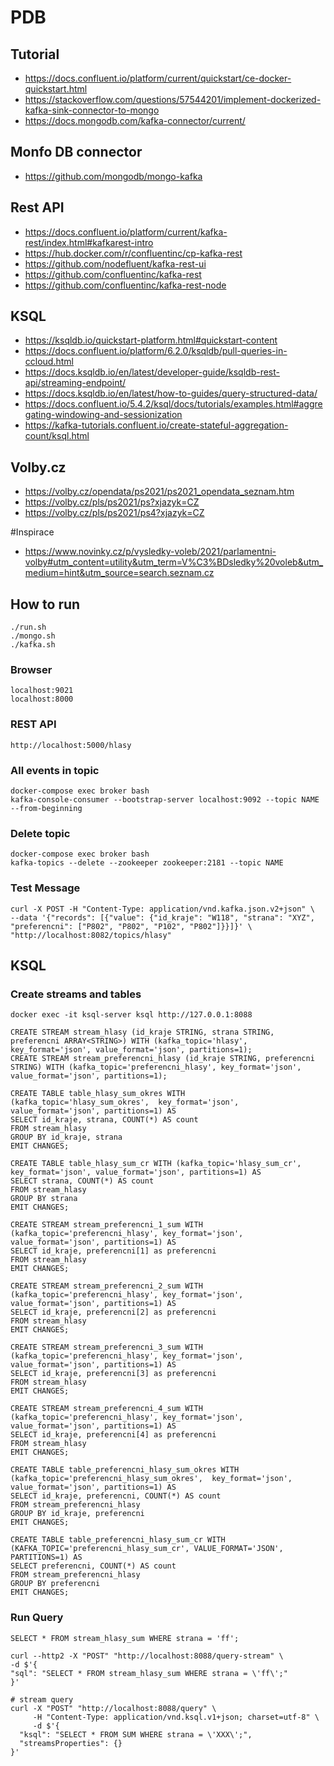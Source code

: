 # PDB

## Tutorial
* https://docs.confluent.io/platform/current/quickstart/ce-docker-quickstart.html
* https://stackoverflow.com/questions/57544201/implement-dockerized-kafka-sink-connector-to-mongo
* https://docs.mongodb.com/kafka-connector/current/

## Monfo DB connector
* https://github.com/mongodb/mongo-kafka

## Rest API
* https://docs.confluent.io/platform/current/kafka-rest/index.html#kafkarest-intro
* https://hub.docker.com/r/confluentinc/cp-kafka-rest
* https://github.com/nodefluent/kafka-rest-ui
* https://github.com/confluentinc/kafka-rest
* https://github.com/confluentinc/kafka-rest-node

## KSQL
* https://ksqldb.io/quickstart-platform.html#quickstart-content
* https://docs.confluent.io/platform/6.2.0/ksqldb/pull-queries-in-ccloud.html
* https://docs.ksqldb.io/en/latest/developer-guide/ksqldb-rest-api/streaming-endpoint/
* https://docs.ksqldb.io/en/latest/how-to-guides/query-structured-data/
* https://docs.confluent.io/5.4.2/ksql/docs/tutorials/examples.html#aggregating-windowing-and-sessionization
* https://kafka-tutorials.confluent.io/create-stateful-aggregation-count/ksql.html

## Volby.cz
* https://volby.cz/opendata/ps2021/ps2021_opendata_seznam.htm
* https://volby.cz/pls/ps2021/ps?xjazyk=CZ
* https://volby.cz/pls/ps2021/ps4?xjazyk=CZ

#Inspirace 
* https://www.novinky.cz/p/vysledky-voleb/2021/parlamentni-volby#utm_content=utility&utm_term=V%C3%BDsledky%20voleb&utm_medium=hint&utm_source=search.seznam.cz

## How to run
```
./run.sh
./mongo.sh
./kafka.sh
```

### Browser
```
localhost:9021
localhost:8000
```

###  REST API
```
http://localhost:5000/hlasy
```

### All events in topic
```
docker-compose exec broker bash
kafka-console-consumer --bootstrap-server localhost:9092 --topic NAME --from-beginning
```

### Delete topic
```
docker-compose exec broker bash
kafka-topics --delete --zookeeper zookeeper:2181 --topic NAME
```

### Test Message
```
curl -X POST -H "Content-Type: application/vnd.kafka.json.v2+json" \
--data '{"records": [{"value": {"id_kraje": "W118", "strana": "XYZ", "preferencni": ["P802", "P802", "P102", "P802"]}}]}' \
"http://localhost:8082/topics/hlasy"
```

## KSQL
### Create streams and tables
```
docker exec -it ksql-server ksql http://127.0.0.1:8088

CREATE STREAM stream_hlasy (id_kraje STRING, strana STRING, preferencni ARRAY<STRING>) WITH (kafka_topic='hlasy', key_format='json', value_format='json', partitions=1);
CREATE STREAM stream_preferencni_hlasy (id_kraje STRING, preferencni STRING) WITH (kafka_topic='preferencni_hlasy', key_format='json', value_format='json', partitions=1);

CREATE TABLE table_hlasy_sum_okres WITH (kafka_topic='hlasy_sum_okres',  key_format='json', value_format='json', partitions=1) AS
SELECT id_kraje, strana, COUNT(*) AS count
FROM stream_hlasy
GROUP BY id_kraje, strana
EMIT CHANGES;

CREATE TABLE table_hlasy_sum_cr WITH (kafka_topic='hlasy_sum_cr',  key_format='json', value_format='json', partitions=1) AS
SELECT strana, COUNT(*) AS count
FROM stream_hlasy
GROUP BY strana
EMIT CHANGES;

CREATE STREAM stream_preferencni_1_sum WITH (kafka_topic='preferencni_hlasy', key_format='json', value_format='json', partitions=1) AS
SELECT id_kraje, preferencni[1] as preferencni
FROM stream_hlasy
EMIT CHANGES;

CREATE STREAM stream_preferencni_2_sum WITH (kafka_topic='preferencni_hlasy', key_format='json', value_format='json', partitions=1) AS
SELECT id_kraje, preferencni[2] as preferencni
FROM stream_hlasy
EMIT CHANGES;

CREATE STREAM stream_preferencni_3_sum WITH (kafka_topic='preferencni_hlasy', key_format='json', value_format='json', partitions=1) AS
SELECT id_kraje, preferencni[3] as preferencni
FROM stream_hlasy
EMIT CHANGES;

CREATE STREAM stream_preferencni_4_sum WITH (kafka_topic='preferencni_hlasy', key_format='json', value_format='json', partitions=1) AS
SELECT id_kraje, preferencni[4] as preferencni
FROM stream_hlasy
EMIT CHANGES;

CREATE TABLE table_preferencni_hlasy_sum_okres WITH (kafka_topic='preferencni_hlasy_sum_okres',  key_format='json', value_format='json', partitions=1) AS
SELECT id_kraje, preferencni, COUNT(*) AS count
FROM stream_preferencni_hlasy
GROUP BY id_kraje, preferencni
EMIT CHANGES;

CREATE TABLE table_preferencni_hlasy_sum_cr WITH (KAFKA_TOPIC='preferencni_hlasy_sum_cr', VALUE_FORMAT='JSON', PARTITIONS=1) AS
SELECT preferencni, COUNT(*) AS count
FROM stream_preferencni_hlasy
GROUP BY preferencni
EMIT CHANGES;
```

### Run Query
```
SELECT * FROM stream_hlasy_sum WHERE strana = 'ff';

curl --http2 -X "POST" "http://localhost:8088/query-stream" \
-d $'{
"sql": "SELECT * FROM stream_hlasy_sum WHERE strana = \'ff\';"
}'

# stream query
curl -X "POST" "http://localhost:8088/query" \
     -H "Content-Type: application/vnd.ksql.v1+json; charset=utf-8" \
     -d $'{
  "ksql": "SELECT * FROM SUM WHERE strana = \'XXX\';",
  "streamsProperties": {}
}'
```

[comment]: <> (CREATE STREAM CDCORACLE &#40;I DECIMAL&#40;20,0&#41;, NAME varchar, LASTNAME varchar, op_type VARCHAR&#41; WITH &#40; kafka_topic='ORCLCDB-EMP', PARTITIONS=1, REPLICAS=1, value_format='AVRO'&#41;;)

[comment]: <> (CREATE STREAM SUM AS)

[comment]: <> (  SELECT CAST&#40;I AS BIGINT&#41; as "_id",  NAME ,  LASTNAME , OP_TYPE  from CDCORACLE WHERE OP_TYPE!='D' EMIT CHANGES;)

[comment]: <> (CREATE STREAM DELETEOP AS)

[comment]: <> (  SELECT CAST&#40;I AS BIGINT&#41; as "_id",  NAME ,  LASTNAME , OP_TYPE  from CDCORACLE WHERE OP_TYPE='D' EMIT CHANGES;)


[comment]: <> (CREATE TABLE pageviews_per_region_per_minute AS)

[comment]: <> (  SELECT regionid,)

[comment]: <> (         count&#40;*&#41;)

[comment]: <> (  FROM pageviews_enriched)

[comment]: <> (  WINDOW TUMBLING &#40;SIZE 1 MINUTE&#41;)

[comment]: <> (  GROUP BY regionid)

[comment]: <> (  EMIT CHANGES;)